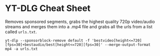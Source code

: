 # YT-DLG Cheat Sheet

Removes sponsored segments, grabs the highest quality 720p video/audio streams and merges them into a .mp4 file and grabs all the urls from a list called `urls.txt`.  
```
yt-dlp --sponsorblock-remove default -f 'bestvideo[height<=720][fps=30]+bestaudio/best[height<=720][fps=30]' --merge-output-format mp4 -a urls.txt
```
